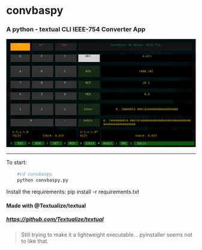 # convbaspy
### A python - textual CLI IEEE-754 Converter App
![convbaspy tui](./static/tui.png)


---
To start:

```bash
    #cd convbaspy
    python convbaspy.py

```

Install the requirements:
    pip install -r requirements.txt


#### Made with @Textualize/textual
##### https://github.com/Textualize/textual


> Still trying to make it a lightweight executable...
> pyinstaller seems not to like that.



